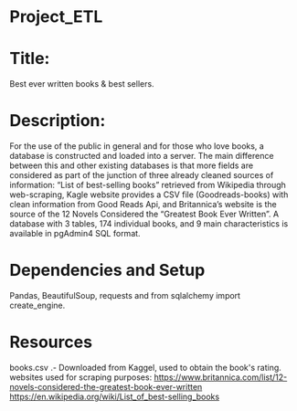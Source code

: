 # Project_ETL

# Title:
Best ever written books & best sellers.  

# Description:
For the use of the public in general and for those who love books, a database is constructed and loaded into a server. The main difference between this and other
existing databases is that more fields are considered as part of the junction of three already cleaned sources of information: “List of best-selling books” retrieved 
from Wikipedia through web-scraping, Kagle website provides a CSV file (Goodreads-books) with clean information from Good Reads Api, and Britannica’s website is the 
source of the 12  Novels Considered the “Greatest Book Ever Written”. A database with 3 tables, 174 individual books, and 9 main characteristics is available in 
pgAdmin4 SQL format.  


# Dependencies and Setup
Pandas, BeautifulSoup, requests and from sqlalchemy import create_engine. 

# Resources
books.csv .- Downloaded from Kaggel, used to obtain the book's rating. 
websites used for scraping purposes: https://www.britannica.com/list/12-novels-considered-the-greatest-book-ever-written
https://en.wikipedia.org/wiki/List_of_best-selling_books
